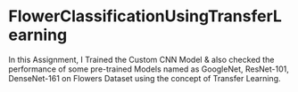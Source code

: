 # FlowerClassificationUsingTransferLearning
In this Assignment, I Trained the Custom CNN Model &amp; also checked the performance of some pre-trained Models named as GoogleNet, ResNet-101, DenseNet-161 on Flowers Dataset using the concept of Transfer Learning.
